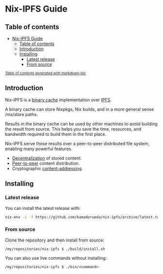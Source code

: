 # Nix-IPFS Guide

## Table of contents

- [Nix-IPFS Guide](#nix-ipfs-guide)
  * [Table of contents](#table-of-contents)
  * [Introduction](#introduction)
  * [Installing](#installing)
    + [Latest release](#latest-release)
    + [From source](#from-source)

<small><i><a href='http://ecotrust-canada.github.io/markdown-toc/'>Table of contents generated with markdown-toc</a></i></small>

## Introduction

Nix-IPFS is a [binary cache](https://nixos.wiki/wiki/Binary_Cache) implementation over [IPFS](https://ipfs.io/).

A binary cache can store Nixpkgs, Nix builds, and in a more general sense /nix/store paths.

Results in the binary cache can be used by other machines to avoid building the result from source. This helps you save the time, resources, and bandwidth required to build them in the first place.

Nix-IPFS serve those results over a peer-to-peer distributed file system,
enabling many powerful features.

- [Decentralization](https://en.wikipedia.org/wiki/Decentralization) of stored content.
- [Peer-to-peer](https://en.wikipedia.org/wiki/Peer-to-peer) content distribution.
- Cryptographic [content-addressing](https://en.wikipedia.org/wiki/Content-addressable_storage).

## Installing

### Latest release

You can install the latest release with:

```bash
nix-env -i -f https://github.com/kamadorueda/nix-ipfs/archive/latest.tar.gz
```

### From source

Clone the repository and then install from source:

`/my/repositories/nix-ipfs $ ./build/install.sh`

You can also use live commands without installing:

`/my/repositories/nix-ipfs $ ./bin/<command>`
